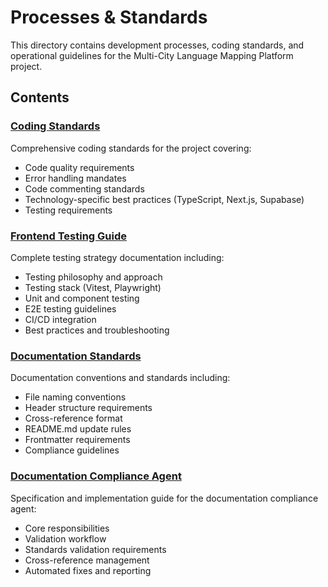 # Processes & Standards

This directory contains development processes, coding standards, and operational guidelines for the Multi-City Language Mapping Platform project.

## Contents

### [Coding Standards](./coding-standards.md)
Comprehensive coding standards for the project covering:
- Code quality requirements
- Error handling mandates
- Code commenting standards
- Technology-specific best practices (TypeScript, Next.js, Supabase)
- Testing requirements

### [Frontend Testing Guide](./frontend-testing-guide.md)
Complete testing strategy documentation including:
- Testing philosophy and approach
- Testing stack (Vitest, Playwright)
- Unit and component testing
- E2E testing guidelines
- CI/CD integration
- Best practices and troubleshooting

### [Documentation Standards](./documentation-standards.md)
Documentation conventions and standards including:
- File naming conventions
- Header structure requirements
- Cross-reference format
- README.md update rules
- Frontmatter requirements
- Compliance guidelines

### [Documentation Compliance Agent](./doc-compliance-agent.md)
Specification and implementation guide for the documentation compliance agent:
- Core responsibilities
- Validation workflow
- Standards validation requirements
- Cross-reference management
- Automated fixes and reporting
